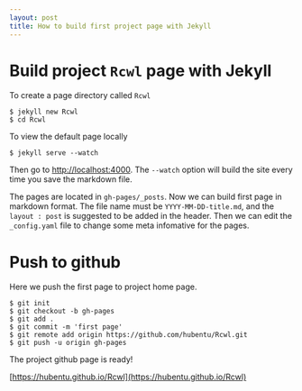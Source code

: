 ```yaml
---
layout: post
title: How to build first project page with Jekyll
---
```


# Build project `Rcwl` page with Jekyll

To create a page directory called `Rcwl`

```
$ jekyll new Rcwl
$ cd Rcwl
```

To view the default page locally

```
$ jekyll serve --watch
```

Then go to [http://localhost:4000](http://localhost:4000). The `--watch` option will build the site every time you save the markdown file.

The pages are located in `gh-pages/_posts`. Now we can build first page in markdown format. The file name must be `YYYY-MM-DD-title.md`, and the `layout : post` is suggested to be added in the header. Then we can edit the `_config.yaml` file to change some meta infomative for the pages.

# Push to github
Here we push the first page to project home page.

```
$ git init
$ git checkout -b gh-pages
$ git add .
$ git commit -m 'first page'
$ git remote add origin https://github.com/hubentu/Rcwl.git
$ git push -u origin gh-pages
```

The project github page is ready! 

[https://hubentu.github.io/Rcwl](https://hubentu.github.io/Rcwl)

